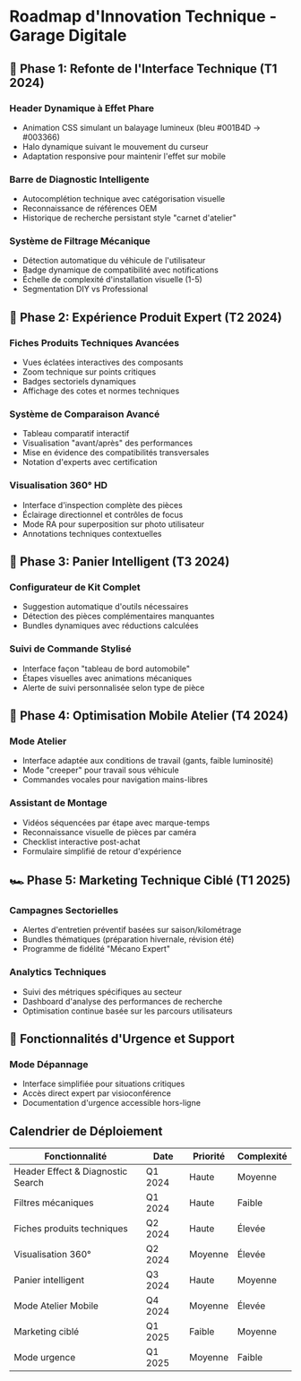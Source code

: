 # Roadmap d'Innovation Technique - Garage Digitale

## 🚗 Phase 1: Refonte de l'Interface Technique (T1 2024)

### Header Dynamique à Effet Phare
- Animation CSS simulant un balayage lumineux (bleu #001B4D → #003366)
- Halo dynamique suivant le mouvement du curseur
- Adaptation responsive pour maintenir l'effet sur mobile

### Barre de Diagnostic Intelligente
- Autocomplétion technique avec catégorisation visuelle
- Reconnaissance de références OEM
- Historique de recherche persistant style "carnet d'atelier"

### Système de Filtrage Mécanique
- Détection automatique du véhicule de l'utilisateur
- Badge dynamique de compatibilité avec notifications
- Échelle de complexité d'installation visuelle (1-5)
- Segmentation DIY vs Professional

## 🔧 Phase 2: Expérience Produit Expert (T2 2024)

### Fiches Produits Techniques Avancées
- Vues éclatées interactives des composants
- Zoom technique sur points critiques
- Badges sectoriels dynamiques
- Affichage des cotes et normes techniques

### Système de Comparaison Avancé
- Tableau comparatif interactif
- Visualisation "avant/après" des performances
- Mise en évidence des compatibilités transversales
- Notation d'experts avec certification

### Visualisation 360° HD
- Interface d'inspection complète des pièces
- Éclairage directionnel et contrôles de focus
- Mode RA pour superposition sur photo utilisateur
- Annotations techniques contextuelles

## 🛒 Phase 3: Panier Intelligent (T3 2024)

### Configurateur de Kit Complet
- Suggestion automatique d'outils nécessaires
- Détection des pièces complémentaires manquantes
- Bundles dynamiques avec réductions calculées

### Suivi de Commande Stylisé
- Interface façon "tableau de bord automobile"
- Étapes visuelles avec animations mécaniques
- Alerte de suivi personnalisée selon type de pièce

## 📱 Phase 4: Optimisation Mobile Atelier (T4 2024)

### Mode Atelier
- Interface adaptée aux conditions de travail (gants, faible luminosité)
- Mode "creeper" pour travail sous véhicule
- Commandes vocales pour navigation mains-libres

### Assistant de Montage
- Vidéos séquencées par étape avec marque-temps
- Reconnaissance visuelle de pièces par caméra
- Checklist interactive post-achat
- Formulaire simplifié de retour d'expérience

## 🏎 Phase 5: Marketing Technique Ciblé (T1 2025)

### Campagnes Sectorielles
- Alertes d'entretien préventif basées sur saison/kilométrage
- Bundles thématiques (préparation hivernale, révision été)
- Programme de fidélité "Mécano Expert"

### Analytics Techniques
- Suivi des métriques spécifiques au secteur
- Dashboard d'analyse des performances de recherche
- Optimisation continue basée sur les parcours utilisateurs

## 🚨 Fonctionnalités d'Urgence et Support

### Mode Dépannage
- Interface simplifiée pour situations critiques
- Accès direct expert par visioconférence
- Documentation d'urgence accessible hors-ligne

## Calendrier de Déploiement

| Fonctionnalité | Date | Priorité | Complexité |
|----------------|------|----------|------------|
| Header Effect & Diagnostic Search | Q1 2024 | Haute | Moyenne |
| Filtres mécaniques | Q1 2024 | Haute | Faible |
| Fiches produits techniques | Q2 2024 | Haute | Élevée |
| Visualisation 360° | Q2 2024 | Moyenne | Élevée |
| Panier intelligent | Q3 2024 | Haute | Moyenne |
| Mode Atelier Mobile | Q4 2024 | Moyenne | Élevée |
| Marketing ciblé | Q1 2025 | Faible | Moyenne |
| Mode urgence | Q1 2025 | Moyenne | Faible |
